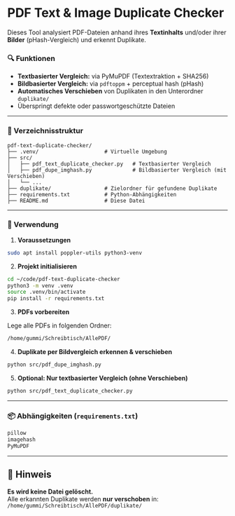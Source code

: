# PDF Text & Image Duplicate Checker

Dieses Tool analysiert PDF-Dateien anhand ihres **Textinhalts** und/oder ihrer **Bilder** (pHash-Vergleich) und erkennt Duplikate.

### 🔍 Funktionen

- **Textbasierter Vergleich:** via PyMuPDF (Textextraktion + SHA256)
- **Bildbasierter Vergleich:** via `pdftoppm` + perceptual hash (pHash)
- **Automatisches Verschieben** von Duplikaten in den Unterordner `duplikate/`
- Überspringt defekte oder passwortgeschützte Dateien

---

### 📁 Verzeichnisstruktur

```plaintext
pdf-text-duplicate-checker/
├── .venv/                     # Virtuelle Umgebung
├── src/
│   ├── pdf_text_duplicate_checker.py   # Textbasierter Vergleich
│   ├── pdf_dupe_imghash.py             # Bildbasierter Vergleich (mit Verschieben)
│   └── ...
├── duplikate/                 # Zielordner für gefundene Duplikate
├── requirements.txt           # Python-Abhängigkeiten
├── README.md                  # Diese Datei
```

---

### 🚀 Verwendung

1. **Voraussetzungen**

```bash
sudo apt install poppler-utils python3-venv
```

2. **Projekt initialisieren**

```bash
cd ~/code/pdf-text-duplicate-checker
python3 -m venv .venv
source .venv/bin/activate
pip install -r requirements.txt
```

3. **PDFs vorbereiten**

Lege alle PDFs in folgenden Ordner:

```bash
/home/gummi/Schreibtisch/AllePDF/
```

4. **Duplikate per Bildvergleich erkennen & verschieben**

```bash
python src/pdf_dupe_imghash.py
```

5. **Optional: Nur textbasierter Vergleich (ohne Verschieben)**

```bash
python src/pdf_text_duplicate_checker.py
```

---

### 📦 Abhängigkeiten (`requirements.txt`)

```txt
pillow
imagehash
PyMuPDF
```

---

## 🔐 Hinweis

**Es wird keine Datei gelöscht.**  
Alle erkannten Duplikate werden **nur verschoben** in:  
`/home/gummi/Schreibtisch/AllePDF/duplikate/`

